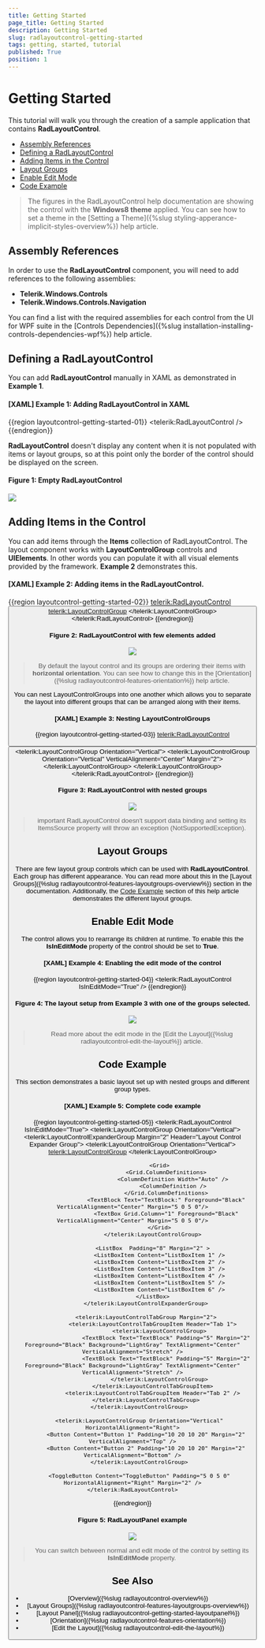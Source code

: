 ```yaml
---
title: Getting Started
page_title: Getting Started
description: Getting Started
slug: radlayoutcontrol-getting-started
tags: getting, started, tutorial
published: True
position: 1
---
```


# Getting Started

This tutorial will walk you through the creation of a sample application that contains __RadLayoutControl__.

* [Assembly References](#assembly-references)
* [Defining a RadLayoutControl](#defining-a-radlayoutcontrol)
* [Adding Items in the Control](#adding-items-in-the-control)
* [Layout Groups](#layout-groups)
* [Enable Edit Mode](#enable-edit-mode)
* [Code Example](#code-example)

> The figures in the RadLayoutControl help documentation are showing the control with the __Windows8 theme__ applied. You can see how to set a theme in the [Setting a Theme]({%slug styling-apperance-implicit-styles-overview%}) help article.

## Assembly References

In order to use the __RadLayoutControl__ component, you will need to add references to the following assemblies:
* __Telerik.Windows.Controls__
* __Telerik.Windows.Controls.Navigation__

You can find a list with the required assemblies for each control from the UI for WPF suite in the [Controls Dependencies]({%slug installation-installing-controls-dependencies-wpf%}) help article.

## Defining a RadLayoutControl

You can add __RadLayoutControl__ manually in XAML as demonstrated in __Example 1__. 

#### __[XAML] Example 1: Adding RadLayoutControl in XAML__
{{region layoutcontrol-getting-started-01}}
	<telerik:RadLayoutControl />
{{endregion}}
	
__RadLayoutControl__ doesn't display any content when it is not populated with items or layout groups, so at this point only the border of the control should be displayed on the screen.

#### __Figure 1: Empty RadLayoutControl__
![](images/layoutcontrol-getting-started-01.png)

## Adding Items in the Control

You can add items through the __Items__ collection of RadLayoutControl. The layout component works with __LayoutControlGroup__ controls and __UIElements__. In other words you can populate it with all visual elements provided by the framework. __Example 2__ demonstrates this.

#### __[XAML] Example 2: Adding items in the RadLayoutControl.__
{{region layoutcontrol-getting-started-02}}
	<telerik:RadLayoutControl>           
		<Button Content="Button"/>
		<Border Background="Bisque"/>
		<telerik:LayoutControlGroup>
			<TextBlock Text="TextBlock" Background="LightGray" TextAlignment="Center"/>
		</telerik:LayoutControlGroup>
	</telerik:RadLayoutControl>
{{endregion}}

#### __Figure 2: RadLayoutControl with few elements added__
![](images/layoutcontrol-getting-started-02.png)

> By default the layout control and its groups are ordering their items with __horizontal orientation__. You can see how to change this in the [Orientation]({%slug radlayoutcontrol-features-orientation%}) help article.

You can nest LayoutControlGroups into one another which allows you to separate the layout into different groups that can be arranged along with their items.

#### __[XAML] Example 3: Nesting LayoutControlGroups__
{{region layoutcontrol-getting-started-03}}
	<telerik:RadLayoutControl>           
		<Button Content="Button"/>
		<Border Background="Bisque"/>
		<telerik:LayoutControlGroup Orientation="Vertical">
			<TextBlock Text="TextBlock" Background="LightGray" TextAlignment="Center" VerticalAlignment="Center"/>
			<telerik:LayoutControlGroup Orientation="Vertical" VerticalAlignment="Center" Margin="2">
				<StackPanel Orientation="Horizontal">
					<TextBlock Text="Text field:" Margin="5 0 5 0" />
					<TextBox MinWidth="100"/>
				</StackPanel>
				<StackPanel Orientation="Horizontal">
					<TextBlock Text="Text field:" Margin="5 0 5 0" />
					<TextBox MinWidth="100"/>
				</StackPanel>
			</telerik:LayoutControlGroup>
		</telerik:LayoutControlGroup>
	</telerik:RadLayoutControl>
{{endregion}}

#### __Figure 3: RadLayoutControl with nested groups__
![](images/layoutcontrol-getting-started-03.png)

>important RadLayoutControl doesn't support data binding and setting its ItemsSource property will throw an exception (NotSupportedException).

## Layout Groups

There are few layout group controls which can be used with __RadLayoutControl__. Each group has different appearance. You can read more about this in the [Layout Groups]({%slug radlayoutcontrol-features-layoutgroups-overview%}) section in the documentation. Additionally, the [Code Example](#code-example) section of this help article demonstrates the different layout groups.

## Enable Edit Mode

The control allows you to rearrange its children at runtime. To enable this the __IsInEditMode__ property of the control should be set to __True__.

#### __[XAML] Example 4: Enabling the edit mode of the control__
{{region layoutcontrol-getting-started-04}}
	<telerik:RadLayoutControl IsInEditMode="True" />
{{endregion}}
	
#### __Figure 4: The layout setup from Example 3 with one of the groups selected.__
![](images/layoutcontrol-getting-started-04.png)

> Read more about the edit mode in the [Edit the Layout]({%slug radlayoutcontrol-edit-the-layout%}) article.

## Code Example

This section demonstrates a basic layout set up with nested groups and different group types.

#### __[XAML] Example 5: Complete code example__
{{region layoutcontrol-getting-started-05}}
	<telerik:RadLayoutControl IsInEditMode="True">
		<telerik:LayoutControlGroup Orientation="Vertical">
			<telerik:LayoutControlExpanderGroup Margin="2" Header="Layout Control Expander Group">
				<telerik:LayoutControlGroup Orientation="Vertical">
					<telerik:LayoutControlGroup>
						<RadioButton Content="RadioButton 1" Padding="5" VerticalAlignment="Center" Margin="2" />
						<RadioButton Content="RadioButton 2" IsChecked="True" Padding="5" VerticalAlignment="Center" Margin="2" />
						<RadioButton Content="RadioButton 3" Padding="5" VerticalAlignment="Center" Margin="2" />
					</telerik:LayoutControlGroup>

					<Grid>
						<Grid.ColumnDefinitions>
							<ColumnDefinition Width="Auto" />
							<ColumnDefinition />
						</Grid.ColumnDefinitions>
						<TextBlock Text="TextBlock:" Foreground="Black" VerticalAlignment="Center" Margin="5 0 5 0"/>
						<TextBox Grid.Column="1" Foreground="Black" VerticalAlignment="Center" Margin="5 0 5 0"/>
					</Grid>
				</telerik:LayoutControlGroup>

				<ListBox  Padding="8" Margin="2" >
					<ListBoxItem Content="ListBoxItem 1" />
					<ListBoxItem Content="ListBoxItem 2" />
					<ListBoxItem Content="ListBoxItem 3" />
					<ListBoxItem Content="ListBoxItem 4" />
					<ListBoxItem Content="ListBoxItem 5" />
					<ListBoxItem Content="ListBoxItem 6" />
				</ListBox>
			</telerik:LayoutControlExpanderGroup>

			<telerik:LayoutControlTabGroup Margin="2">
				<telerik:LayoutControlTabGroupItem Header="Tab 1">
					<telerik:LayoutControlGroup>
						<TextBlock Text="TextBlock" Padding="5" Margin="2" Foreground="Black" Background="LightGray" TextAlignment="Center" VerticalAlignment="Stretch" />
						<TextBlock Text="TextBlock" Padding="5" Margin="2" Foreground="Black" Background="LightGray" TextAlignment="Center" VerticalAlignment="Stretch" />
					</telerik:LayoutControlGroup>
				</telerik:LayoutControlTabGroupItem>
				<telerik:LayoutControlTabGroupItem Header="Tab 2" />
			</telerik:LayoutControlTabGroup>
		</telerik:LayoutControlGroup>

		<telerik:LayoutControlGroup Orientation="Vertical" HorizontalAlignment="Right">
			<Button Content="Button 1" Padding="10 20 10 20" Margin="2" VerticalAlignment="Top" />
			<Button Content="Button 2" Padding="10 20 10 20" Margin="2" VerticalAlignment="Bottom" />
		</telerik:LayoutControlGroup>

		<ToggleButton Content="ToggleButton" Padding="5 0 5 0" HorizontalAlignment="Right" Margin="2" />
	</telerik:RadLayoutControl>
{{endregion}}

#### __Figure 5: RadLayoutPanel example__  
![](images/layoutcontrol-getting-started-05.png)

> You can switch between normal and edit mode of the control by setting its __IsInEditMode__ property.

## See Also
* [Overview]({%slug radlayoutcontrol-overview%})
* [Layout Groups]({%slug radlayoutcontrol-features-layoutgroups-overview%})
* [Layout Panel]({%slug radlayoutcontrol-getting-started-layoutpanel%})
* [Orientation]({%slug radlayoutcontrol-features-orientation%})
* [Edit the Layout]({%slug radlayoutcontrol-edit-the-layout%})
